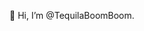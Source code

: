 👋 Hi, I’m @TequilaBoomBoom.
<!---
TequilaBoomBoom/TequilaBoomBoom is a ✨ special ✨ repository because its `README.md` (this file) appears on your GitHub profile.
You can click the Preview link to take a look at your changes.
--->
